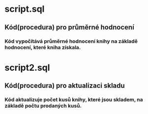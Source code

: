 # script.sql
## Kód(procedura) pro průměrné hodnocení
### Kód vypočítává průměrné hodnocení knihy na základě hodnocení, které kniha získala.

# script2.sql
## Kód(procedura) pro aktualizaci skladu
### Kód aktualizuje počet kusů knihy, které jsou skladem, na základě počtu prodaných kusů.
